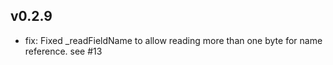 ## v0.2.9

* fix: Fixed _readFieldName to allow reading more than one byte for name reference. see #13


